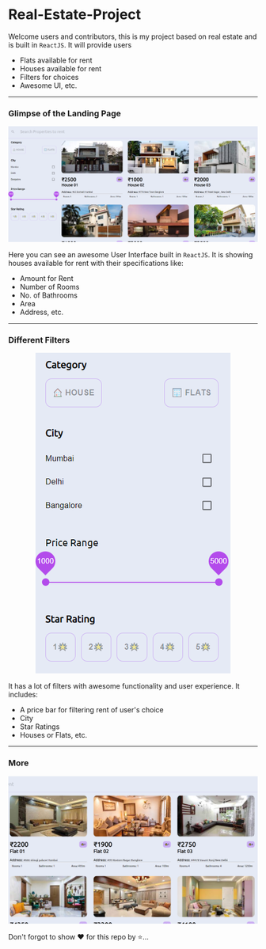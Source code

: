 # Real-Estate-Project

Welcome users and contributors, this is my project based on real estate and is built in `ReactJS`.
It will provide users
- Flats available for rent
- Houses available for rent
- Filters for choices
- Awesome UI, etc.
<hr>

### Glimpse of the Landing Page
<p align="center">
<img src="/public/images/readme/welcome.png">
</p>

Here you can see an awesome User Interface built in `ReactJS`. It is showing houses available for rent with their specifications like:
- Amount for Rent
- Number of Rooms
- No. of Bathrooms
- Area
- Address, etc.
<hr>

### Different Filters
<p align="center" width="50%">
<img src="/public/images/readme/filters.png">
</p>

It has a lot of filters with awesome functionality and user experience. It includes:
- A price bar for filtering rent of user's choice
- City
- Star Ratings
- Houses or Flats, etc.
<hr>

### More
<p align="center" width="50%">
<img src="/public/images/readme/ui.png">
</p>

Don't forgot to show :heart: for this repo by :star:...
